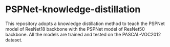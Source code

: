 # PSPNet-knowledge-distillation
This repository adopts a knowledge distillation method to teach the PSPNet model of ResNet18 backbone with the PSPNet model of ResNet50 backbone. All the models are trained and tested on the PASCAL-VOC2012 dataset.
